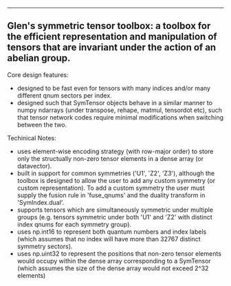 -----------------------------------------------------------------------------
Glen's symmetric tensor toolbox: a toolbox for the efficient representation and manipulation of tensors that are invariant under the action of an abelian group.
-----------------------------------------------------------------------------

Core design features:
* designed to be fast even for tensors with many indices and/or many different qnum sectors per index.
* designed such that SymTensor objects behave in a similar manner to numpy ndarrays (under transpose, rehape, matmul, tensordot etc), such that tensor network codes require minimal modifications when switching between the two.
  
Techinical Notes:
* uses element-wise encoding strategy (with row-major order) to store only the structually non-zero tensor elements in a dense array (or datavector).
* built in support for common symmetries ('U1', 'Z2', 'Z3'), although the toolbox is designed to allow the user to add any custom symmetry (or custom representation). To add a custom symmetry the user must supply the fusion rule in 'fuse_qnums' and the duality transform in 'SymIndex.dual'.
* supports tensors which are simultaneously symmetric under multiple groups (e.g. tensors symmetric under both 'U1' and 'Z2' with distinct index qnums for each symmetry group).
* uses np.int16 to represent both quantum numbers and index labels (which assumes that no index will have more than 32767 distinct symmetry sectors).
* uses np.uint32 to represent the positions that non-zero tensor elements would occupy within the dense array corresponding to a SymTensor (which assumes the size of the dense array would not exceed 2^32 elements)

